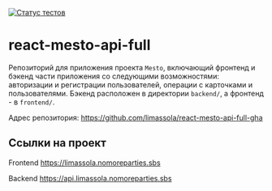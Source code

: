 [![Статус тестов](../../actions/workflows/tests.yml/badge.svg)](../../actions/workflows/tests.yml)

# react-mesto-api-full
Репозиторий для приложения проекта `Mesto`, включающий фронтенд и бэкенд части приложения со следующими возможностями: авторизации и регистрации пользователей, операции с карточками и пользователями. Бэкенд расположен в директории `backend/`, а фронтенд - в `frontend/`. 
  
Адрес репозитория: https://github.com/limassola/react-mesto-api-full-gha

## Ссылки на проект

Frontend https://limassola.nomoreparties.sbs

Backend https://api.limassola.nomoreparties.sbs
